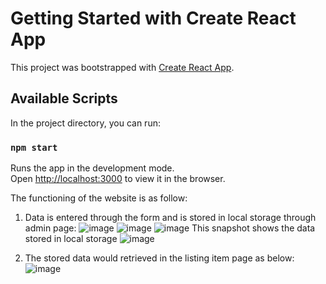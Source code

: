 # Getting Started with Create React App

This project was bootstrapped with [Create React App](https://github.com/facebook/create-react-app).

## Available Scripts

In the project directory, you can run:

### `npm start`

Runs the app in the development mode.\
Open [http://localhost:3000](http://localhost:3000) to view it in the browser.

The functioning of the website is as follow:
1) Data is entered through the form and is stored in local storage through admin page:
![image](https://user-images.githubusercontent.com/79860911/115144645-6b797980-a06b-11eb-83ad-8354b12da3f8.png)
![image](https://user-images.githubusercontent.com/79860911/115144657-792eff00-a06b-11eb-96fb-8bece84430d8.png)
![image](https://user-images.githubusercontent.com/79860911/115144666-81873a00-a06b-11eb-98ef-7a387cb8e383.png)
   This snapshot shows the data stored in local storage
![image](https://user-images.githubusercontent.com/79860911/115144795-3faac380-a06c-11eb-8592-b82831c92f8f.png)

2) The stored data would retrieved in the listing item page as below:
![image](https://user-images.githubusercontent.com/79860911/115144719-d4f98800-a06b-11eb-90a5-97d7dc44acfe.png)
